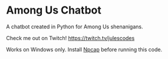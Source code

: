 # Among Us Chatbot

A chatbot created in Python for Among Us shenanigans.

Check me out on Twitch! https://twitch.tv/julescodes

Works on Windows only. Install [Npcap](https://nmap.org/npcap/) before running this code.
